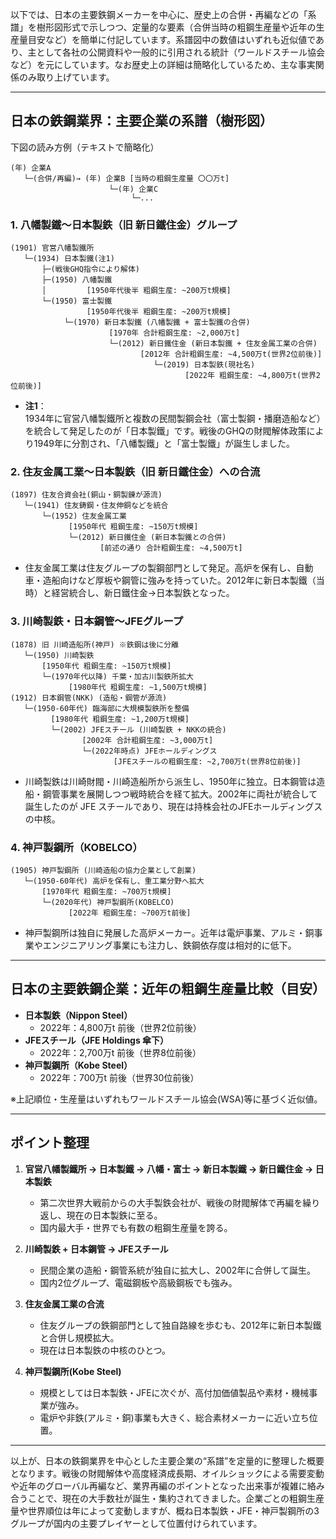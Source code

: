以下では、日本の主要鉄鋼メーカーを中心に、歴史上の合併・再編などの「系譜」を樹形図形式で示しつつ、定量的な要素（合併当時の粗鋼生産量や近年の生産量目安など）を簡単に付記しています。系譜図中の数値はいずれも近似値であり、主として各社の公開資料や一般的に引用される統計（ワールドスチール協会 など）を元にしています。なお歴史上の詳細は簡略化しているため、主な事実関係のみ取り上げています。

---

## 日本の鉄鋼業界：主要企業の系譜（樹形図）

下図の読み方例（テキストで簡略化）  
```
(年) 企業A
   └─(合併/再編)→ (年) 企業B [当時の粗鋼生産量 〇〇万t]
                      └─(年) 企業C
                           └─...
```

### 1. 八幡製鐵～日本製鉄（旧 新日鐵住金）グループ

```
(1901) 官営八幡製鐵所
   └─(1934) 日本製鐵(注1)
       ├─(戦後GHQ指令により解体)
       ├─(1950) 八幡製鐵
       │         [1950年代後半 粗鋼生産: ~200万t規模]
       └─(1950) 富士製鐵
                 [1950年代後半 粗鋼生産: ~200万t規模]
            └─(1970) 新日本製鐵 (八幡製鐵 + 富士製鐵の合併)
                      [1970年 合計粗鋼生産: ~2,000万t]
                      └─(2012) 新日鐵住金 (新日本製鐵 + 住友金属工業の合併)
                             [2012年 合計粗鋼生産: ~4,500万t(世界2位前後)]
                                └─(2019) 日本製鉄(現社名)
                                       [2022年 粗鋼生産: ~4,800万t(世界2位前後)]
```

- **注1**：  
  1934年に官営八幡製鐵所と複数の民間製鋼会社（富士製鋼・播磨造船など）を統合して発足したのが「日本製鐵」です。戦後のGHQの財閥解体政策により1949年に分割され、「八幡製鐵」と「富士製鐵」が誕生しました。

### 2. 住友金属工業～日本製鉄（旧 新日鐵住金）への合流

```
(1897) 住友合資会社(銅山・銅製錬が源流)
   └─(1941) 住友鋳鋼・住友伸銅などを統合
       └─(1952) 住友金属工業
             [1950年代 粗鋼生産: ~150万t規模]
             └─(2012) 新日鐵住金 (新日本製鐵との合併)
                    [前述の通り 合計粗鋼生産: ~4,500万t]
```

- 住友金属工業は住友グループの製鋼部門として発足。高炉を保有し、自動車・造船向けなど厚板や鋼管に強みを持っていた。2012年に新日本製鐵（当時）と経営統合し、新日鐵住金→日本製鉄となった。

### 3. 川崎製鉄・日本鋼管～JFEグループ

```
(1878) 旧 川崎造船所(神戸) ※鉄鋼は後に分離
   └─(1950) 川崎製鉄
       [1950年代 粗鋼生産: ~150万t規模]
       └─(1970年代以降) 千葉・加古川製鉄所拡大
             [1980年代 粗鋼生産: ~1,500万t規模]
(1912) 日本鋼管(NKK) (造船・鋼管が源流)
   └─(1950-60年代) 臨海部に大規模製鉄所を整備
         [1980年代 粗鋼生産: ~1,200万t規模]
         └─(2002) JFEスチール (川崎製鉄 + NKKの統合)
                [2002年 合計粗鋼生産: ~3,000万t]
                └─(2022年時点) JFEホールディングス
                       [JFEスチールの粗鋼生産: ~2,700万t(世界8位前後)]
```

- 川崎製鉄は川崎財閥・川崎造船所から派生し、1950年に独立。日本鋼管は造船・鋼管事業を展開しつつ戦時統合を経て拡大。2002年に両社が統合して誕生したのが JFE スチールであり、現在は持株会社のJFEホールディングスの中核。

### 4. 神戸製鋼所（KOBELCO）

```
(1905) 神戸製鋼所 (川崎造船の協力企業として創業)
   └─(1950-60年代) 高炉を保有し、重工業分野へ拡大
       [1970年代 粗鋼生産: ~700万t規模]
       └─(2020年代) 神戸製鋼所(KOBELCO)
             [2022年 粗鋼生産: ~700万t前後]
```

- 神戸製鋼所は独自に発展した高炉メーカー。近年は電炉事業、アルミ・銅事業やエンジニアリング事業にも注力し、鉄鋼依存度は相対的に低下。

---

## 日本の主要鉄鋼企業：近年の粗鋼生産量比較（目安）

- **日本製鉄（Nippon Steel）**  
  - 2022年：4,800万t 前後（世界2位前後）  
- **JFEスチール（JFE Holdings 傘下）**  
  - 2022年：2,700万t 前後（世界8位前後）  
- **神戸製鋼所（Kobe Steel）**  
  - 2022年：700万t 前後（世界30位前後）

※上記順位・生産量はいずれもワールドスチール協会(WSA)等に基づく近似値。

---

## ポイント整理

1. **官営八幡製鐵所 → 日本製鐵 → 八幡・富士 → 新日本製鐵 → 新日鐵住金 → 日本製鉄**  
   - 第二次世界大戦前からの大手製鉄会社が、戦後の財閥解体で再編を繰り返し、現在の日本製鉄に至る。  
   - 国内最大手・世界でも有数の粗鋼生産量を誇る。

2. **川崎製鉄 + 日本鋼管 → JFEスチール**  
   - 民間企業の造船・鋼管系統が独自に拡大し、2002年に合併して誕生。  
   - 国内2位グループ、電磁鋼板や高級鋼板でも強み。

3. **住友金属工業の合流**  
   - 住友グループの鉄鋼部門として独自路線を歩むも、2012年に新日本製鐵と合併し規模拡大。  
   - 現在は日本製鉄の中核のひとつ。

4. **神戸製鋼所(Kobe Steel)**  
   - 規模としては日本製鉄・JFEに次ぐが、高付加価値製品や素材・機械事業が強み。  
   - 電炉や非鉄(アルミ・銅)事業も大きく、総合素材メーカーに近い立ち位置。

---

以上が、日本の鉄鋼業界を中心とした主要企業の“系譜”を定量的に整理した概要となります。戦後の財閥解体や高度経済成長期、オイルショックによる需要変動や近年のグローバル再編など、業界再編のポイントとなった出来事が複雑に絡み合うことで、現在の大手数社が誕生・集約されてきました。企業ごとの粗鋼生産量や世界順位は年によって変動しますが、概ね日本製鉄・JFE・神戸製鋼所の3グループが国内の主要プレイヤーとして位置付けられています。
